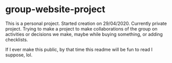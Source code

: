 # group-website-project
This is a personal project. Started creation on 29/04/2020. Currently private project.
Trying to make a project to make collaborations of the group on activities or decisions we make, maybe while buying something,
or adding checklists.

If I ever make this public, by that time this readme will be fun to read I suppose, lol.
